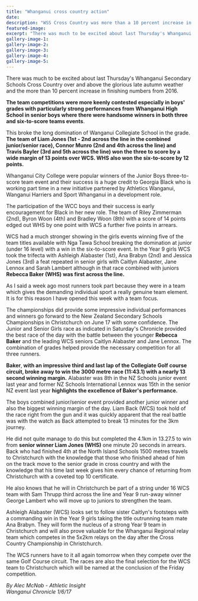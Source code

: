 ```yaml
---
title: "Whanganui cross country action"
date: 
description: "WSS Cross Country was more than a 10 percent increase in finishing numbers from 2016..."
featured-image: 
excerpt: "There was much to be excited about last Thursday's Whanganui Secondary Schools Cross Country with more than a 10 percent increase in finishing numbers from 2016."
gallery-image-1: 
gallery-image-2: 
gallery-image-3: 
gallery-image-4: 
gallery-image-5: 
---
```


<p>There was much to be excited about last Thursday's Whanganui Secondary Schools Cross Country over and above the glorious late autumn weather and the more than 10 percent increase in finishing numbers from 2016.<br /><strong></strong></p>
<p><strong>The team competitions were more keenly contested especially in boys' grades with particularly strong performances from</strong> <strong>Whanganui High School in senior boys where there were handsome winners in both three and six-to-score teams events</strong>.</p>
<p>This broke the long domination of Wanganui Collegiate School in the grade. <strong>The team of Liam Jones (1st - 2nd across the line in the combined junior/senior race), Connor Munro (2nd and 4th across the line) and Travis Bayler (3rd and 5th across the line) won the three to score by a wide margin of 13 points over WCS. WHS also won the six-to-score by 12 points.</strong></p>
<p>Whanganui City College were popular winners of the Junior Boys three-to-score team event and their success is a huge credit to Georgia Black who is working part time in a new initiative partnered by Athletics Wanganui, Wanganui Harriers and Sport Whanganui in a development role.</p>
<p>The participation of the WCC boys and their success is early encouragement for Black in her new role. The team of Riley Zimmerman (2nd), Byron Woon (4th) and Bradley Woon (8th) with a score of 14 points edged out WHS by one point with WCS a further five points in arrears.</p>
<p>WCS had a much stronger showing in the girls events winning five of the team titles available with Nga Tawa School breaking the domination at junior (under 16 level) with a win in the six-to-score event. In the Year 9 girls WCS took the trifecta with Ashleigh Alabaster (1st), Ana Brabyn (2nd) and Jessica Jones (3rd) a feat repeated in senior girls with Caitlyn Alabaster, Jane Lennox and Sarah Lambert although in that race combined with juniors<strong> Rebecca Baker (WHS) was first across the line.</strong></p>
<p>As I said a week ago most runners took part because they were in a team which gives the demanding individual sport a really genuine team element. It is for this reason I have opened this week with a team focus.</p>
<p>The championships did provide some impressive individual performances and winners go forward to the New Zealand Secondary Schools Championships in Christchurch on June 17 with some confidence. The Junior and Senior Girls race as indicated in Saturday's Chronicle provided the best race of the day with the battle between the younger <strong>Rebecca Baker</strong> and the leading WCS seniors Caitlyn Alabaster and Jane Lennox. The combination of grades helped provide the necessary competition for all three runners.</p>
<p><strong>Baker</strong>,<strong> with an impressive third and last lap of the Collegiate Golf course circuit, broke away to win the 3000 metre race (11:43.1) with a nearly 13 second winning margin.</strong> Alabaster was 8th in the NZ Schools junior event last year and former NZ Schools International Lennox was 15th in the senior NZ event last year <strong>highlights the excellence of Baker's performance.</strong></p>
<p>The boys combined junior/senior event provided another junior winner and also the biggest winning margin of the day. Liam Back (WCS) took hold of the race right from the gun and it was quickly apparent that the real battle was with the watch as Back attempted to break 13 minutes for the 3km journey.</p>
<p>He did not quite manage to do this but completed the 4.1km in 13.27.5 to win from <strong>senior winner Liam Jones (WHS)</strong> one minute 20 seconds in arrears. Back who had finished 4th at the North Island Schools 1500 metres travels to Christchurch with the knowledge that those who finished ahead of him on the track move to the senior grade in cross country and with the knowledge that his time last week gives him every chance of returning from Christchurch with a coveted top 10 certificate.</p>
<p>He also knows that he will in Christchurch be part of a string under 16 WCS team with Sam Thrupp third across the line and Year 9 run-away winner George Lambert who will move up to juniors to strengthen the team.</p>
<p>Ashleigh Alabaster (WCS) looks set to follow sister Caitlyn's footsteps with a commanding win in the Year 9 girls taking the title outrunning team mate Ana Brabyn. They will form the nucleus of a strong Year 9 team in Christchurch and will also prove valuable for the Whanganui Regional relay team which competes in the 5x2km relays on the day after the Cross Country Championship in Christchurch.</p>
<p>The WCS runners have to it all again tomorrow when they compete over the same Golf Course circuit. The races are also the final selection for the WCS team to Christchurch which will be named at the conclusion of the Friday competition.</p>
<div class="detailsLarge articleEmailLink">
<p class="writtenBy"><em>By Alec McNab - Athletic Insight</em><br /><em>Wanganui Chronicle 1/6/17</em></p>
</div>

